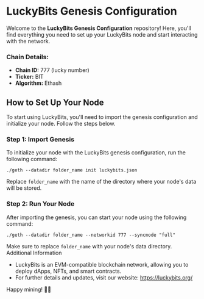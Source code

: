 # LuckyBits Genesis Configuration

Welcome to the **LuckyBits Genesis Configuration** repository! Here, you'll find everything you need to set up your LuckyBits node and start interacting with the network.

### Chain Details:
- **Chain ID:** 777 (lucky number)
- **Ticker:** BIT
- **Algorithm:** Ethash

## How to Set Up Your Node

To start using LuckyBits, you'll need to import the genesis configuration and initialize your node. Follow the steps below.

### Step 1: Import Genesis

To initialize your node with the LuckyBits genesis configuration, run the following command:

```./geth --datadir folder_name init luckybits.json```

Replace `folder_name` with the name of the directory where your node's data will be stored.

### Step 2: Run Your Node

After importing the genesis, you can start your node using the following command:

```./geth --datadir folder_name --networkid 777 --syncmode "full"```

Make sure to replace `folder_name` with your node's data directory.
Additional Information

- LuckyBits is an EVM-compatible blockchain network, allowing you to deploy dApps, NFTs, and smart contracts.
- For further details and updates, visit our website: https://luckybits.org/

Happy mining! 💎🍀

